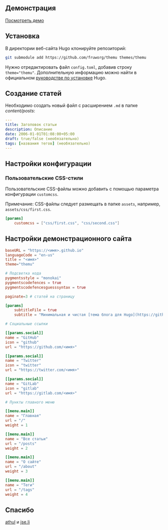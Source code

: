 ## Демонстрация
[Посмотреть демо](https://fruw.org)

## Установка
В директории веб-сайта Hugo клонируйте репозиторий:
```bash
git submodule add https://github.com/fruworg/themu themes/themu
```
Нужно отредактировать файл `config.toml`, добавив строку `theme="themu"`.
Дополнительную информацию можно найти в официальном [руководстве по установке](https://gohugo.io/installation/) Hugo.

## Создание статей
Необходимо создать новый файл с расширением `.md` в папке *content/posts*:
```yml
---
title: Заголовок статьи
description: Описание
date: 2006-01-01T01:08:00+05:00
draft: true/false (необязательно)
tags: [названия тегов] (необязательно)
---
```

## Настройки конфигурации

### Пользовательские CSS-стили
Пользовательские CSS-файлы можно добавить с помощью параметра конфигурации `customcss`.

Примечание: CSS-файлы следует размещать в папке `assets`, например, `assets/css/first.css`.

```toml
[params]
	customcss = ["css/first.css", "css/second.css"]
```

## Настройки демонстрационного сайта

```toml
baseURL = "https://<имя>.github.io"
languageCode = "en-us"
title = "<имя>"
theme="themu"

# Подсветка кода
pygmentsstyle = "monokai"
pygmentscodefences = true
pygmentscodefencesguesssyntax = true

paginate=3 # статей на страницу

[params]
    subtitleFile = true
	subtitle = "Минимальная и чистая [тема блога для Hugo](https://github.com/fruworg)"

# Социальные ссылки

[[params.social]]
name = "GitHub"
icon = "github"
url = "https://github.com/<имя>"

[[params.social]]
name = "Twitter"
icon = "twitter"
url = "https://twitter.com/<имя>"

[[params.social]]
name = "GitLab"
icon = "gitlab"
url = "https://gitlab.com/<имя>"

# Пункты главного меню

[[menu.main]]
name = "Главная"
url = "/"
weight = 1

[[menu.main]]
name = "Все статьи"
url = "/posts"
weight = 2

[[menu.main]]
name = "О сайте"
url = "/about"
weight = 3

[[menu.main]]
name = "Теги"
url = "/tags"
weight = 4
```

## Спасибо
[athul](https://github.com/athul/archie) и [jse.li](https://blog.jse.li)
